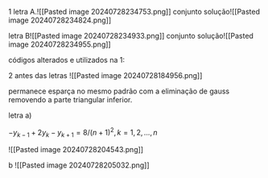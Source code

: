 

1 letra A.![[Pasted image 20240728234753.png]]
conjunto solução![[Pasted image 20240728234824.png]]


letra B![[Pasted image 20240728234933.png]]
conjunto solução![[Pasted image 20240728234955.png]]


códigos alterados e utilizados na 1:

2 antes das letras
![[Pasted image 20240728184956.png]]

permanece esparça no mesmo padrão com a eliminação de gauss removendo a parte triangular inferior.

letra a)

$-y_{k-1} + 2y_k - y_{k+1} = 8 / (n + 1)^2,  k = 1, 2, ..., n$

![[Pasted image 20240728204543.png]]

b
![[Pasted image 20240728205032.png]]
